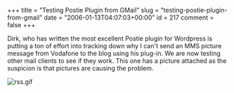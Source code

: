 +++
title = "Testing Postie Plugin from GMail"
slug = "testing-postie-plugin-from-gmail"
date = "2006-01-13T04:07:03+00:00"
id = 217
comment = false
+++

Dirk, who has written the most excellent Postie plugin for Wordpress is
putting a ton of effort into tracking down why I can't send an MMS picture
message from Vodafone to the blog using his plug-in. We are now testing
other mail clients to see if they work. This one has a picture attached as
the suspicion is that pictures are causing the problem.

![rss.gif](http://conoroneill.com/wp-photos/20060112-200702-1.jpg)
